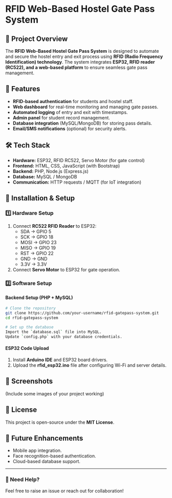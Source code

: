 # RFID Web-Based Hostel Gate Pass System

## 📌 Project Overview
The **RFID Web-Based Hostel Gate Pass System** is designed to automate and secure the hostel entry and exit process using **RFID (Radio Frequency Identification) technology**. The system integrates **ESP32, RFID reader (RC522), and a web-based platform** to ensure seamless gate pass management.

## 🎯 Features
- **RFID-based authentication** for students and hostel staff.
- **Web dashboard** for real-time monitoring and managing gate passes.
- **Automated logging** of entry and exit with timestamps.
- **Admin panel** for student record management.
- **Database integration** (MySQL/MongoDB) for storing pass details.
- **Email/SMS notifications** (optional) for security alerts.

## 🛠️ Tech Stack
- **Hardware:** ESP32, RFID RC522, Servo Motor (for gate control)
- **Frontend:** HTML, CSS, JavaScript (with Bootstrap)
- **Backend:** PHP, Node.js (Express.js)
- **Database:** MySQL / MongoDB
- **Communication:** HTTP requests / MQTT (for IoT integration)

## 🔧 Installation & Setup
### 1️⃣ Hardware Setup
1. Connect **RC522 RFID Reader** to ESP32:
   - SDA → GPIO 5
   - SCK → GPIO 18
   - MOSI → GPIO 23
   - MISO → GPIO 19
   - RST → GPIO 22
   - GND → GND
   - 3.3V → 3.3V
2. Connect **Servo Motor** to ESP32 for gate operation.

### 2️⃣ Software Setup
#### **Backend Setup (PHP + MySQL)**
```bash
# Clone the repository
git clone https://github.com/your-username/rfid-gatepass-system.git
cd rfid-gatepass-system

# Set up the database
Import the `database.sql` file into MySQL.
Update `config.php` with your database credentials.
```
#### **ESP32 Code Upload**
1. Install **Arduino IDE** and ESP32 board drivers.
2. Upload the **rfid_esp32.ino** file after configuring Wi-Fi and server details.

## 📸 Screenshots
(Include some images of your project working)

## 📜 License
This project is open-source under the **MIT License**.

## 🚀 Future Enhancements
- Mobile app integration.
- Face recognition-based authentication.
- Cloud-based database support.

---
### 📩 Need Help?
Feel free to raise an issue or reach out for collaboration!


